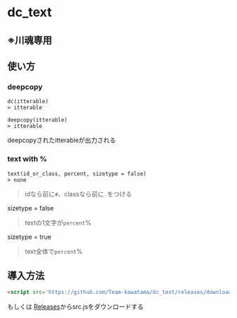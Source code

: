 # dc_text
## ※川魂専用

## 使い方
### deepcopy
```JS
dc(itterable)
> itterable
```
```JS
deepcopy(itterable)
> itterable
```
deepcopyされたitterableが出力される

### text with %
```JS
text(id_or_class, percent, sizetype = false)
> none
```
> idなら前に`#`、classなら前に`.`をつける

sizetype = false
> textの1文字が`percent`%

sizetype = true
> text全体で`percent`%

## 導入方法
```HTML
<script src='https://github.com/Team-kawatama/dc_text/releases/download/text/src.js'></script>
```

もしくは
[Releases](https://github.com/Team-kawatama/dc_text/releases/tag/text)からsrc.jsをダウンロードする
